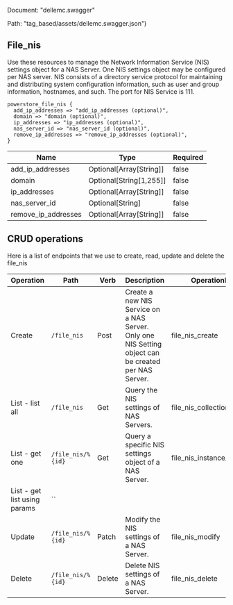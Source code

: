 Document: "dellemc.swagger"


Path: "tag_based/assets/dellemc.swagger.json")

## File_nis

Use these resources to manage the Network Information Service (NIS) settings object for a NAS Server. One NIS settings object may be configured per NAS server. NIS consists of a directory service protocol for maintaining and distributing system configuration information, such as user and group information, hostnames, and such. The port for NIS Service is 111.

```puppet
powerstore_file_nis {
  add_ip_addresses => "add_ip_addresses (optional)",
  domain => "domain (optional)",
  ip_addresses => "ip_addresses (optional)",
  nas_server_id => "nas_server_id (optional)",
  remove_ip_addresses => "remove_ip_addresses (optional)",
}
```

| Name        | Type           | Required       |
| ------------- | ------------- | ------------- |
|add_ip_addresses | Optional[Array[String]] | false |
|domain | Optional[String[1,255]] | false |
|ip_addresses | Optional[Array[String]] | false |
|nas_server_id | Optional[String] | false |
|remove_ip_addresses | Optional[Array[String]] | false |



## CRUD operations

Here is a list of endpoints that we use to create, read, update and delete the file_nis

| Operation | Path | Verb | Description | OperationID |
| ------------- | ------------- | ------------- | ------------- | ------------- |
|Create|`/file_nis`|Post|Create a new NIS Service on a NAS Server. Only one NIS Setting object can be created per NAS Server.|file_nis_create|
|List - list all|`/file_nis`|Get|Query the NIS settings of NAS Servers.|file_nis_collection_query|
|List - get one|`/file_nis/%{id}`|Get|Query a specific NIS settings object of a NAS Server.|file_nis_instance_query|
|List - get list using params|``||||
|Update|`/file_nis/%{id}`|Patch|Modify the NIS settings of a NAS Server.|file_nis_modify|
|Delete|`/file_nis/%{id}`|Delete|Delete NIS settings of a NAS Server.|file_nis_delete|
